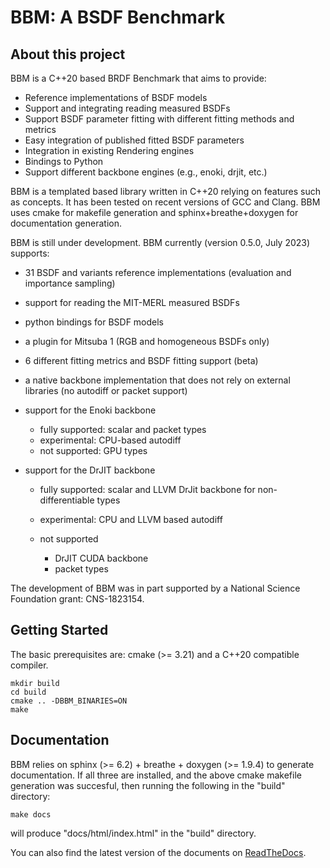 # BBM: A BSDF Benchmark

## About this project

BBM is a C++20 based BRDF Benchmark that aims to provide:

* Reference implementations of BSDF models
* Support and integrating reading measured BSDFs
* Support BSDF parameter fitting with different fitting methods and metrics
* Easy integration of published fitted BSDF parameters
* Integration in existing Rendering engines
* Bindings to Python
* Support different backbone engines (e.g., enoki, drjit, etc.)

BBM is a templated based library written in C++20 relying on features such
as concepts. It has been tested on recent versions of GCC and
Clang. BBM uses cmake for makefile generation and sphinx+breathe+doxygen
for documentation generation.
  
BBM is still under development. BBM currently (version 0.5.0, July 2023) supports:

* 31 BSDF and variants reference implementations (evaluation and importance sampling)
* support for reading the MIT-MERL measured BSDFs
* python bindings for BSDF models
* a plugin for Mitsuba 1 (RGB and homogeneous BSDFs only)
* 6 different fitting metrics and BSDF fitting support (beta)
* a native backbone implementation that does not rely on external libraries
  (no autodiff or packet support)
* support for the Enoki backbone

  - fully supported: scalar and packet types
  - experimental: CPU-based autodiff
  - not supported: GPU types
* support for the DrJIT backbone

  - fully supported: scalar and LLVM DrJit backbone for non-differentiable types
  - experimental: CPU and LLVM based autodiff
  - not supported

    + DrJIT CUDA backbone
    + packet types

The development of BBM was in part supported by a National Science
Foundation grant: CNS-1823154.

## Getting Started

The basic prerequisites are: cmake (>= 3.21) and a C++20 compatible compiler.

```
mkdir build
cd build
cmake .. -DBBM_BINARIES=ON
make
```

## Documentation

BBM relies on sphinx (>= 6.2) + breathe + doxygen (>= 1.9.4) to generate documentation.  If all three are installed, and the above cmake makefile generation was succesful, then running the following in the "build" directory:

```
make docs
```

will produce "docs/html/index.html" in the "build" directory.

You can also find the latest version of the documents on [ReadTheDocs](https://bbm.readthedocs.io/en/latest/index.html).
